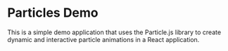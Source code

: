 # Particles Demo

This is a simple demo application that uses the Particle.js library to create dynamic and interactive particle animations in a React application.




